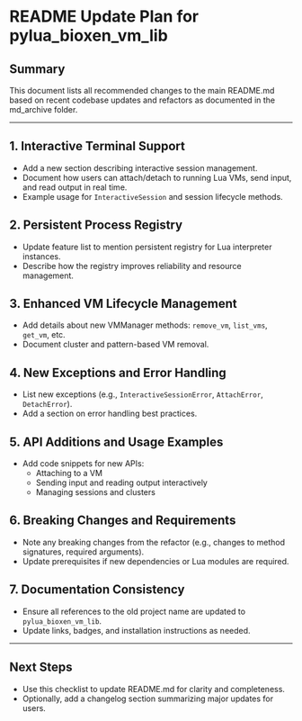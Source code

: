 # README Update Plan for pylua_bioxen_vm_lib

## Summary
This document lists all recommended changes to the main README.md based on recent codebase updates and refactors as documented in the md_archive folder.

---

## 1. Interactive Terminal Support
- Add a new section describing interactive session management.
- Document how users can attach/detach to running Lua VMs, send input, and read output in real time.
- Example usage for `InteractiveSession` and session lifecycle methods.

## 2. Persistent Process Registry
- Update feature list to mention persistent registry for Lua interpreter instances.
- Describe how the registry improves reliability and resource management.

## 3. Enhanced VM Lifecycle Management
- Add details about new VMManager methods: `remove_vm`, `list_vms`, `get_vm`, etc.
- Document cluster and pattern-based VM removal.

## 4. New Exceptions and Error Handling
- List new exceptions (e.g., `InteractiveSessionError`, `AttachError`, `DetachError`).
- Add a section on error handling best practices.

## 5. API Additions and Usage Examples
- Add code snippets for new APIs:
  - Attaching to a VM
  - Sending input and reading output interactively
  - Managing sessions and clusters

## 6. Breaking Changes and Requirements
- Note any breaking changes from the refactor (e.g., changes to method signatures, required arguments).
- Update prerequisites if new dependencies or Lua modules are required.

## 7. Documentation Consistency
- Ensure all references to the old project name are updated to `pylua_bioxen_vm_lib`.
- Update links, badges, and installation instructions as needed.

---

## Next Steps
- Use this checklist to update README.md for clarity and completeness.
- Optionally, add a changelog section summarizing major updates for users.

